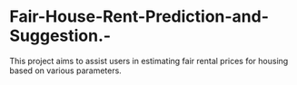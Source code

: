 # Fair-House-Rent-Prediction-and-Suggestion.-
This project aims to assist users in estimating fair rental prices for housing based on various parameters.
